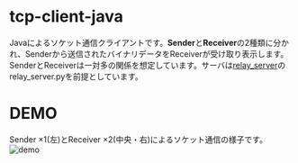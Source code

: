 # tcp-client-java
Javaによるソケット通信クライアントです。**Sender**と**Receiver**の2種類に分かれ、Senderから送信されたバイナリデータをReceiverが受け取り表示します。SenderとReceiverは一対多の関係を想定しています。サーバは[relay_server](https://github.com/hiro4669/relay_server/)のrelay_server.pyを前提としています。


# DEMO
Sender ×1(左)とReceiver ×2(中央・右)によるソケット通信の様子です。
![demo](https://user-images.githubusercontent.com/52157596/104133039-6bab0e80-53c4-11eb-8b99-6abc4ff7d79a.gif)
